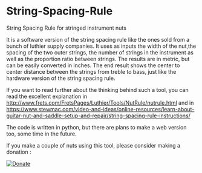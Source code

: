 # String-Spacing-Rule
String Spacing Rule for stringed instrument nuts

It is a software version of the string spacing rule like the ones sold from a bunch of luthier supply companies. It uses as inputs the width of the nut,the spacing of the two outer strings, the number of strings in the instrument as well as the proportion ratio between strings. The results are in metric, but can be easily converted in inches. The end result shows the center to center distance between the strings from treble to bass, just like the hardware version of the string spacing rule.

If you want to read further about the thinking behind such a tool, you can read the excellent explanation in http://www.frets.com/FretsPages/Luthier/Tools/NutRule/nutrule.html and in https://www.stewmac.com/video-and-ideas/online-resources/learn-about-guitar-nut-and-saddle-setup-and-repair/string-spacing-rule-instructions/

The code is written in python, but there are plans to make a web version too, some time in the future.

If you make a couple of nuts using this tool, please consider making a donation :  

[![Donate](https://img.shields.io/badge/Donate-PayPal-green.svg)](https://www.paypal.com/donate?hosted_button_id=VBJ3FK2AARHYW)
